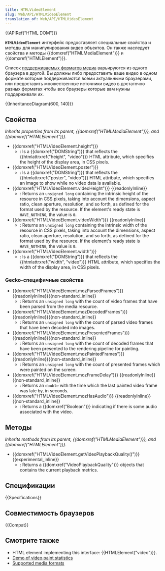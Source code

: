 ```yaml
---
title: HTMLVideoElement
slug: Web/API/HTMLVideoElement
translation_of: Web/API/HTMLVideoElement
---
```


{{APIRef("HTML DOM")}}

**`HTMLVideoElement`** интерфейс предоставляет специальные свойства и методы для манипулирования видео объектов. Он также наследует свойства и методы {{domxref("HTMLMediaElement")}} и {{domxref("HTMLElement")}}.

Список [поддерживаемых форматов медиа](/ru/docs/Web/HTML/Поддерживаемые_медиа_форматы) варьируются из одного браузера в другой. Вы должны либо предоставить ваше видео в одном формате которые поддерживаются всеми актуальными браузерами, или предоставить множественные источники видео в достаточно разных форматах чтобы все браузеры которые вам нужны поддерживали их.

{{InheritanceDiagram(600, 140)}}

## Свойства

_Inherits properties from its parent,_ _{{domxref("HTMLMediaElement")}}, and_ _{{domxref("HTMLElement")}}._

- {{domxref("HTMLVideoElement.height")}}
  - : Is a {{domxref("DOMString")}} that reflects the {{htmlattrxref("height", "video")}} HTML attribute, which specifies the height of the display area, in CSS pixels.
- {{domxref("HTMLVideoElement.poster")}}
  - : Is a {{domxref("DOMString")}} that reflects the {{htmlattrxref("poster", "video")}} HTML attribute, which specifies an image to show while no video data is available.
- {{domxref("HTMLVideoElement.videoHeight")}} {{readonlyInline}}
  - : Returns an `unsigned long` containing the intrinsic height of the resource in CSS pixels, taking into account the dimensions, aspect ratio, clean aperture, resolution, and so forth, as defined for the format used by the resource. If the element's ready state is `HAVE_NOTHING`, the value is `0`.
- {{domxref("HTMLVideoElement.videoWidth")}} {{readonlyInline}}
  - : Returns an `unsigned long` containing the intrinsic width of the resource in CSS pixels, taking into account the dimensions, aspect ratio, clean aperture, resolution, and so forth, as defined for the format used by the resource. If the element's ready state is `HAVE_NOTHING`, the value is `0`.
- {{domxref("HTMLVideoElement.width")}}
  - : Is a {{domxref("DOMString")}} that reflects the {{htmlattrxref("width", "video")}} HTML attribute, which specifies the width of the display area, in CSS pixels.

### Gecko-специфичные свойства

- {{domxref("HTMLVideoElement.mozParsedFrames")}} {{readonlyInline}}{{non-standard_inline}}
  - : Returns an `unsigned long` with the count of video frames that have been parsed from the media resource.
- {{domxref("HTMLVideoElement.mozDecodedFrames")}} {{readonlyInline}}{{non-standard_inline}}
  - : Returns an `unsigned long` with the count of parsed video frames that have been decoded into images.
- {{domxref("HTMLVideoElement.mozPresentedFrames")}} {{readonlyInline}}{{non-standard_inline}}
  - : Returns an `unsigned long` with the count of decoded frames that have been presented to the rendering pipeline for painting.
- {{domxref("HTMLVideoElement.mozPaintedFrames")}} {{readonlyInline}}{{non-standard_inline}}
  - : Returns an `unsigned long` with the count of presented frames which were painted on the screen.
- {{domxref("HTMLVideoElement.mozFrameDelay")}} {{readonlyInline}}{{non-standard_inline}}
  - : Returns an `double` with the time which the last painted video frame was late by, in seconds.
- {{domxref("HTMLVideoElement.mozHasAudio")}} {{readonlyInline}}{{non-standard_inline}}
  - : Returns a {{domxref("Boolean")}} indicating if there is some audio associated with the video.

## Методы

_Inherits methods from its parent,_ _{{domxref("HTMLMediaElement")}}, and_ _{{domxref("HTMLElement")}}._

- {{domxref("HTMLVideoElement.getVideoPlaybackQuality()")}} {{experimental_inline}}
  - : Returns a {{domxref("VideoPlaybackQuality")}} objects that contains the current playback metrics.

## Спецификации

{{Specifications}}

## Совместимость браузеров

{{Compat}}

## Смотрите также

- HTML element implementing this interface: {{HTMLElement("video")}}.
- [Demo of video paint statistics](http://people.mozilla.org/~cpearce/paint-stats-demo.html)
- [Supported media formats](/ru/docs/HTML/Supported_media_formats)
